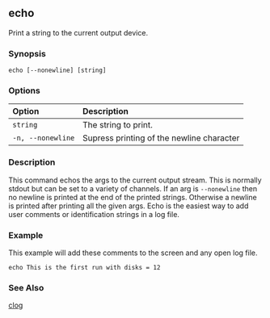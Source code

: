 ## echo

Print a string to the current output device.

### Synopsis

```
echo [--nonewline] [string]
```

### Options

| **Option** | **Description** |
|:-----------|:----------------|
| `string` | The string to print. |
| `-n, --nonewline` | Supress printing of the newline character |

### Description

This command echos the args to the current output stream. This is normally stdout but can be set to a variety of channels. If an arg is `--nonewline` then no newline is printed at the end of the printed strings. Otherwise a newline is printed after printing all the given args. Echo is the easiest way to add user comments or identification strings in a log file.

### Example

This example will add these comments to the screen and any open log file.

```
echo This is the first run with disks = 12
```

### See Also

[clog](./cmd_clog.md)
